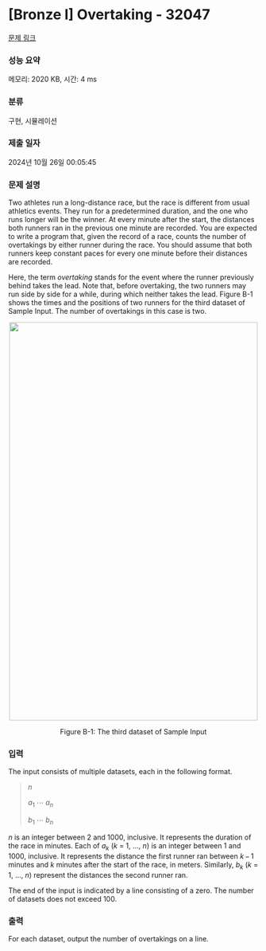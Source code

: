 # [Bronze I] Overtaking - 32047 

[문제 링크](https://www.acmicpc.net/problem/32047) 

### 성능 요약

메모리: 2020 KB, 시간: 4 ms

### 분류

구현, 시뮬레이션

### 제출 일자

2024년 10월 26일 00:05:45

### 문제 설명

<p>Two athletes run a long-distance race, but the race is different from usual athletics events. They run for a predetermined duration, and the one who runs longer will be the winner. At every minute after the start, the distances both runners ran in the previous one minute are recorded. You are expected to write a program that, given the record of a race, counts the number of overtakings by either runner during the race. You should assume that both runners keep constant paces for every one minute before their distances are recorded.</p>

<p>Here, the term <em>overtaking</em> stands for the event where the runner previously behind takes the lead. Note that, before overtaking, the two runners may run side by side for a while, during which neither takes the lead. Figure B-1 shows the times and the positions of two runners for the third dataset of Sample Input. The number of overtakings in this case is two.</p>

<p style="text-align: center;"><img alt="" src="https://upload.acmicpc.net/7774fceb-fb78-469f-aa2f-f2c686bff403/-/preview/" style="width: 500px; height: 800px;"></p>

<p style="text-align: center;">Figure B-1: The third dataset of Sample Input</p>

### 입력 

 <p>The input consists of multiple datasets, each in the following format.</p>

<blockquote>
<p><i>n</i></p>

<p><i>a</i><sub>1</sub> ⋯ <i>a<sub>n</sub></i></p>

<p><i>b</i><sub>1</sub> ⋯ <i>b<sub>n</sub></i></p>
</blockquote>

<p><i>n</i> is an integer between 2 and 1000, inclusive. It represents the duration of the race in minutes. Each of <i>a<sub>k</sub></i> (<i>k</i> = 1, …, <i>n</i>) is an integer between 1 and 1000, inclusive. It represents the distance the first runner ran between <i>k</i> − 1 minutes and <i>k</i> minutes after the start of the race, in meters. Similarly, <i>b<sub>k</sub></i> (<i>k</i> = 1, …, <i>n</i>) represent the distances the second runner ran.</p>

<p>The end of the input is indicated by a line consisting of a zero. The number of datasets does not exceed 100.</p>

### 출력 

 <p>For each dataset, output the number of overtakings on a line.</p>

